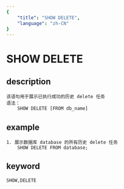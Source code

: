 ```yaml
---
{
    "title": "SHOW DELETE",
    "language": "zh-CN"
}
---
```


<!-- 
Licensed to the Apache Software Foundation (ASF) under one
or more contributor license agreements.  See the NOTICE file
distributed with this work for additional information
regarding copyright ownership.  The ASF licenses this file
to you under the Apache License, Version 2.0 (the
"License"); you may not use this file except in compliance
with the License.  You may obtain a copy of the License at

  http://www.apache.org/licenses/LICENSE-2.0

Unless required by applicable law or agreed to in writing,
software distributed under the License is distributed on an
"AS IS" BASIS, WITHOUT WARRANTIES OR CONDITIONS OF ANY
KIND, either express or implied.  See the License for the
specific language governing permissions and limitations
under the License.
-->

# SHOW DELETE

## description

    该语句用于展示已执行成功的历史 delete 任务
    语法：
        SHOW DELETE [FROM db_name]

## example

    1. 展示数据库 database 的所有历史 delete 任务
        SHOW DELETE FROM database;

## keyword

    SHOW,DELETE
